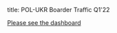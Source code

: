 title: POL-UKR Boarder Traffic Q1'22

[Please see the dashboard](https://app.powerbi.com/view?r=eyJrIjoiY2ZkMDdlNDgtNjEyZi00YzYzLWI2OWYtMTAwMTEwMzgzNGZlIiwidCI6IjY4ODkzYzdiLTg3NWEtNDI3MS05ZjlhLTQ5MGNiYWRjNTlhOCIsImMiOjl9)
